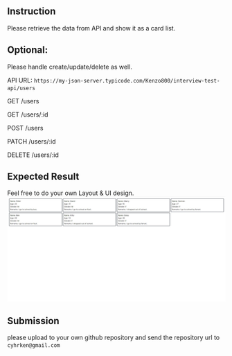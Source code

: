 ## Instruction
Please retrieve the data from API and show it as a card list.

## Optional:
Please handle create/update/delete as well.


API URL: `https://my-json-server.typicode.com/Kenzo800/interview-test-api/users`

GET    /users

GET    /users/:id

POST   /users

PATCH  /users/:id

DELETE /users/:id

## Expected Result 
Feel free to do your own Layout & UI design.
![image not found](https://github.com/Kenzo800/interview-test-q/blob/main/expected_result.jpeg)



## Submission
please upload to your own github repository and send the repository url to `cyhrken@gmail.com`
